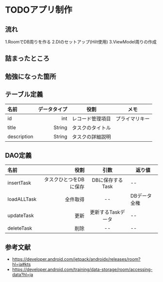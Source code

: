 # TODOアプリ制作

## 流れ
1.RoomでDB周りを作る
2.DIのセットアップ(Hilt使用)
3.ViewModel周りの作成

## 詰まったところ

## 勉強になった箇所

## テーブル定義
| 名前          | データタイプ |    役割    | メモ      |
|:------------|-------:|:--------:|---------| 
| id          |    int | レコード管理項目 | プライマリキー |
| title       | String | タスクのタイトル |         |
| description | String | タスクの詳細説明 |         |

## DAO定義
| 名前          |           役割 |     引数      | 返り値     |
|:------------|-------------:|:-----------:|---------| 
| insertTask  | タスクひとつをDBに保存 | DBに保存するTask | --      |
| loadALLTask |         全件取得 |     --      | DBデータ全権 |
| updateTask  |           更新 | 更新するTaskデータ | --      |
| deleteTask  |           削除 |     --      | --      |
## 参考文献
* https://developer.android.com/jetpack/androidx/releases/room?hl=ja#kts
* https://developer.android.com/training/data-storage/room/accessing-data?hl=ja